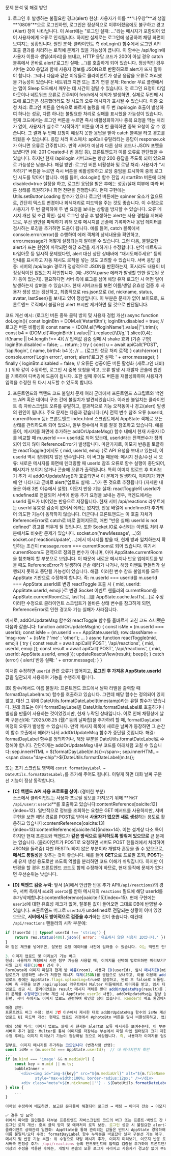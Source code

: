 문제 분석 및 해결 방안
1. 로그인 후 발생하는 불필요한 경고(alert)
현상: 사용자가 이름 **“나우창”**과 생일 **“0809”**으로 로그인하면, 로그인은 정상적으로 이루어졌음에도 불구하고 경고(Alert) 창이 나타납니다. 이 Alert에는 "로그인 실패: ..."라는 메시지가 포함되어 있어 사용자에게 오류로 인식됩니다. 하지만 실제로는 로그인에 성공하여 채팅 화면이 보여지는 상황입니다. 원인 분석: 클라이언트 측 doLogin() 함수에서 로그인 API 호출 결과를 처리하는 로직에 문제가 있을 가능성이 큽니다. 이 함수는 /api/login에 사용자 이름과 생일(4자리)을 보내고, HTTP 응답 코드가 200이 아닐 경우 catch 블록에서 곧바로 alert('로그인 실패: ...')를 호출하게 되어 있습니다. 정상적인 경우 서버는 200 응답과 함께 사용자 정보를 JSON으로 반환하므로 alert가 뜨지 말아야 합니다. 그러나 다음과 같은 이유들로 클라이언트가 성공 응답을 오류로 처리했을 가능성이 있습니다:
네트워크 지연 또는 초기 연결 문제: Render 무료 플랜에서는 앱이 Sleep 모드에서 깨우는 데 시간이 걸릴 수 있습니다. 첫 로그인 요청이 타임아웃이나 네트워크 오류로 간주되어 fetch에서 예외가 발생하면, 실제로 두번째 시도에 로그인은 성공했더라도 첫 시도의 오류 메시지가 표시될 수 있습니다.
이중 요청 처리: 로그인 버튼을 연속으로 빠르게 눌렀을 때 두 번 /api/login 호출이 발생하여 하나는 성공, 다른 하나는 불필요한 처리로 실패를 표시했을 가능성이 있습니다. 현재 코드에서는 로그인 버튼을 누르면 즉시 비활성화하거나 중복 요청을 막는 처리가 없어, 사용자가 실수로 “시작하기” 버튼을 여러 번 클릭하면 중복 요청이 갈 수 있습니다. 그 결과 두 번째 요청이 예상치 못한 응답을 받아 catch 블록을 타고 경고를 띄웠을 수 있습니다.
응답 처리 미스매치: apiCall 유틸리티는 응답이 response.ok가 아니면 오류로 간주합니다. 만약 서버가 예상과 다른 상태 코드나 JSON 포맷을 보냈다면 (예: 201 Created나 빈 응답 등), 프론트엔드가 이를 오류로 판단했을 수 있습니다. 하지만 현재 /api/login 서버코드는 항상 200 응답을 주도록 되어 있으므로 가능성은 낮습니다.
해결 방안:
로그인 버튼 비활성화 및 로딩 처리: 사용자가 “시작하기” 버튼을 누르면 즉시 버튼을 비활성화하고 로딩 중임을 표시하여 중복 로그인 시도를 막아야 합니다. 예를 들어, doLogin() 함수 진입 시 startBtn 버튼에 대해 disabled=true 설정을 하고, 로그인 응답을 받은 후에는 성공/실패 여부에 따라 버튼 상태를 복원하거나 화면 전환을 진행합니다. 현재 구현에는 Utils.setButtonLoading 함수가 있으나 로그인 버튼에는 spinner 요소가 없으므로, 간단히 텍스트 변경이나 회색처리로 피드백을 주는 것도 좋습니다. 이 수정으로 사용자가 두 번 클릭하여 두 번 요청을 보내는 상황을 방지할 수 있습니다.
오류 메시지 개선 및 조건 확인: 실제 로그인 성공 후 발생하는 alert는 사용 경험을 저해하므로, 우선 원인을 파악하기 위해 오류 메시지를 콘솔에 기록하거나 응답 데이터를 검사하는 로깅을 추가하면 도움이 됩니다. 예를 들어, catch 블록에서 console.error(error)를 수행하여 에러 객체의 상세내용을 확인하고, error.message가 어떻게 설정되는지 알아볼 수 있습니다. 그런 다음, 불필요한 alert가 뜨는 원인이 파악되면 해당 조건을 제거하거나 수정합니다. 만약 네트워크 타임아웃 등 일시적 문제였다면, alert 대신 상단 상태바에 “재시도해주세요” 등의 안내를 표시하고 자동 재시도 로직을 넣는 것도 고려할 수 있습니다.
서버 응답 검증: 서버의 /api/login 경로가 정상적으로 JSON을 반환하는지, 혹시라도 내용이 비정상적이진 않았는지 확인합니다. (예: JSON.parse 에러가 발생할 만한 잘못된 문자 등이 없는지). 필요하다면 서버 측에 로그를 심어 해당 유저 로그인 시 어떤 일이 발생하는지 살펴볼 수 있습니다. 현재 서버코드를 보면 이름/생일 유효성 검증 후 사용자 생성 또는 갱신하고, 최종적으로 res.json으로 {id, nickname, status, avatar, lastSeen}을 보내고 있어 정상입니다. 이 부분은 문제가 없어 보이므로, 프론트엔드 로직에서 불필요한 alert 표시만 제거하면 될 것으로 판단됩니다.

코드 개선 예시: (로그인 버튼 중복 클릭 방지 및 사용자 경험 개선)
async function doLogin(){
    const loginBtn = DOM.el('#startBtn');
    loginBtn.disabled = true;  // 로그인 버튼 비활성화
    const name = (DOM.el('#loginName').value||'').trim();
    const b4   = (DOM.el('#loginBirth').value||'').replace(/\D/g,'').slice(0,4);
    if(!name || b4.length !== 4){
        // 입력값 검증 실패 시 shake 효과 (기존 구현)
        loginBtn.disabled = false;
        ...
        return;
    }
    try {
        const u = await apiCall('POST', '/api/login', { name, birth4: b4 });
        // ... (로그인 성공 처리 로직)
    } catch(error) {
        console.error('Login error:', error);
        alert('로그인 실패: ' + error.message);
    } finally {
        loginBtn.disabled = false;  // 오류든 성공이든 버튼 활성화 (재로그인 대비)
    }
}
위와 같이 수정하면, 로그인 시 중복 요청을 막고, 오류 발생 시 개발자 콘솔에 원인을 기록하여 디버깅에 도움이 됩니다. 또한 실패 후에도 버튼을 재활성화하여 사용자가 입력을 수정한 뒤 다시 시도할 수 있도록 합니다.

2. 프론트엔드와 백엔드 코드 불일치 문제
여러 군데에서 프론트엔드 스크립트와 백엔드 API 혹은 데이터 구조 간에 불일치가 발견되었습니다. 이러한 불일치는 클라이언트 측 자바스크립트 오류를 유발하고, 결과적으로 기능 오작동이나 경고(alert) 발생의 원인이 됩니다. 주요 문제는 다음과 같습니다:
[A] 전역 변수 참조 오류 (userId, currentRoom 등):
프론트엔드 index.html 스크립트에서 AppState 객체로 모든 상태를 관리하도록 되어 있으나, 일부 함수에서 이를 잘못 참조하고 있습니다. 예를 들어, 메시지를 화면에 추가하는 addOrUpdateMsg() 함수 내에서 현재 사용자 ID를 비교할 때 m.userId === userId로 되어 있는데, userId라는 전역변수가 정의되어 있지 않아 ReferenceError가 발생합니다. 마찬가지로, 이모지 반응을 토글하는 reactToggle()에서도 { mid, userId, emoji }로 API 요청을 보내고 있는데, 이 userId 역시 정의되지 않은 변수입니다. 이 버그들 때문에:
메시지 전송/수신 시 오류: 새로운 메시지를 화면에 렌더링할 때 userId 참조 오류로 함수 실행이 중단되어, 메시지가 보이지 않거나 콘솔에 오류가 출력됩니다. 특히 이미지 업로드 후 미리보기 추가 시 addOrUpdateMsg()가 호출되면서 이 문제가 발생하여, 이미지가 화면에 안 나타나고 곧바로 alert('업로드 실패: ...')가 뜬 것으로 추정됩니다 (자세한 내용은 아래 3번 이슈에서 설명).
이모지 반응 기능 실패: reactToggle의 userId가 undefined로 전달되어 서버에 반응 추가 요청을 보내는 경우, 백엔드에서는 userId 필드가 비어있는 반응으로 저장됩니다. 현재 서버 /api/reactions 라우트에는 userId 유효성 검증이 없어서 에러는 없지만, 반응 배열에 undefined가 추가되어 의도한 기능이 동작하지 않습니다. 더군다나 프론트엔드는 이 호출 자체가 ReferenceError로 catch로 바로 떨어지므로, 매번 "반응 실패: userId is not defined" 경고를 띄우게 될 것입니다.
또한 Socket.IO로 수신되는 이벤트 처리 부분에서도 비슷한 문제가 있습니다. socket.on('newMessage', ...)와 socket.on('reactionUpdate', ...)에서 메시지를 받을 때, 현재 방과 일치하는지 확인하는 조건이 message.room === currentRoom로 되어 있습니다. 여기서 currentRoom도 전역으로 정의된 변수가 아니며, 아마 AppState.currentRoom을 참조해야 할 부분으로 보입니다. 이 때문에 새로운 메시지나 반응 업데이트를 받을 때도 ReferenceError가 발생하여 콘솔 에러가 나거나, 해당 이벤트 핸들러가 실행되지 못하고 중단될 가능성이 있습니다. 해결: 이러한 변수 참조 불일치를 모두 AppState 기반으로 수정해야 합니다. 즉:
m.userId === userId를 m.userId === AppState.userId로 변경
reactToggle 호출 시 { mid, userId: AppState.userId, emoji }로 변경
Socket 이벤트 핸들러의 currentRoom를 AppState.currentRoom으로, lastTs[...]를 AppState.cache.lastTs[...]로 수정
이러한 수정으로 클라이언트 스크립트가 올바른 상태 변수를 참고하게 되면, ReferenceError로 인한 경고와 기능 실패가 사라집니다.

예시로, addOrUpdateMsg 함수와 reactToggle 함수를 올바르게 고친 코드 스니펫은 다음과 같습니다:
function addOrUpdateMsg(m) {
const isMe = (m.userId === userId);
const isMe = (m.userId === AppState.userId);
row.className = 'msg-row ' + (isMe ? 'me' : 'other');
...
}
async function reactToggle(mid, emoji) {
try {
   const result = await apiCall('POST', '/api/reactions', { mid, userId, emoji });
   const result = await apiCall('POST', '/api/reactions', { mid, userId: AppState.userId, emoji });
    updateReactsView(result);
    beep();
} catch (error) {
    alert('반응 실패: ' + error.message);
}
}

이처럼 수정하면 `userId` 관련 오류가 없어지고, **로그인 후 가져온 AppState.userId** 값을 일관되게 사용하여 기능을 수행하게 됩니다.

[B] 함수/메서드 이름 불일치:
프론트엔드 코드에서 날짜 라벨을 출력할 때 formatDayLabel(m.ts) 함수를 호출하고 있습니다. 그런데 해당 함수는 정의되어 있지 않고, 대신 그 위에 DateUtils.formatDateLabel(timestamp)라는 유틸 함수가 있습니다. 원래 의도는 아마 formatDayLabel을 DateUtils.formatDateLabel로 호출하거나 별칭을 만들어 사용하는 것이었겠지만, 현재 누락된 상태입니다. 이로 인해 채팅창에 날짜 구분선(예: “2025.08.25 (월)” 등의 날짜칩)을 추가하려 할 때, formatDayLabel 미정의 오류가 발생할 수 있습니다. 만약 메시지 목록에 새로운 날짜가 등장하면 그 순간 이 함수 호출에서 에러가 나서 addOrUpdateMsg 함수가 중단될 것입니다. 해결: formatDayLabel 함수를 정의하거나, 해당 부분을 DateUtils.formatDateLabel로 수정해야 합니다. 간단하게는 addOrUpdateMsg 내부 코드를 아래처럼 고칠 수 있습니다:
sep.innerHTML = <span class="day-chip">${formatDayLabel(m.ts)}</span>;
sep.innerHTML = <span class="day-chip">${DateUtils.formatDateLabel(m.ts)}</span>;

또는 초기 스크립트 영역에 `const formatDayLabel = DateUtils.formatDateLabel;`를 추가해 주어도 됩니다. 이렇게 하면 대화 날짜 구분선 기능이 정상 동작합니다.

- **[C] 백엔드 API 사용 프로토콜 상이:** (경미한 부분)  
소스에서 클라이언트는 사용자 프로필 정보를 가져오기 위해 **`POST /api/user/:userId`**를 호출하고 있습니다:contentReference[oaicite:12]{index=12}. 일반적으로 정보를 조회하는 요청은 GET 메서드를 사용하지만, 서버 구현을 보면 해당 경로를 POST로 받아서 **사용자가 없으면 새로 생성**하는 용도로 활용하고 있습니다:contentReference[oaicite:13]{index=13}:contentReference[oaicite:14]{index=14}. 이는 설계상 다소 특이하지만 현재 프론트와 백엔드가 **같은 방식으로 동작하도록 맞춰져 있으므로** 큰 문제는 없습니다. (클라이언트가 POST로 요청하면 서버도 POST 핸들러에서 처리하여 JSON을 돌려줌) 다만 RESTful하지 않은 부분이라 개발자 혼동을 줄 수 있으므로, **메서드 통일성**을 갖추는 것이 좋습니다. 예를 들어 **GET**으로 프로필 조회, **POST**는 새 유저 생성 용도로만 쓰도록 역할을 분리하면 코드 이해가 쉬워집니다. 하지만 이 변경을 할 경우 프론트엔드 코드도 함께 수정해야 하므로, 현재 동작에 문제가 없다면 우선순위는 낮습니다.

- **[D] 백엔드 검증 누락:** 앞서 [A]에서 언급한 반응 추가 API(`/api/reactions`)의 경우, 서버 측에서 `mid`와 `userId`를 받아 메시지의 `reactions` 필드에 해당 userId를 추가/삭제합니다:contentReference[oaicite:15]{index=15}. 현재 구현에는 `userId`에 대한 유효성 체크가 없어, 잘못된 값이 들어오면 그대로 DB에 반영될 수 있습니다. 프론트엔드 버그로 `userId`가 undefined로 전달되는 상황이 이미 있었으므로, **서버에서도 방어적으로 검증을 추가**하는 것이 좋습니다. 예컨대 `/api/reactions` 핸들러의 시작 부분에:
```js
if (!userId || typeof userId !== 'string') {
    return res.status(400).json({ error: '유효하지 않은 사용자 ID입니다.' });
}
와 같은 체크를 넣어두면, 잘못된 요청 데이터를 사전에 걸러줄 수 있습니다. 이는 백엔드 안정성 향상을 위한 권장 수정 사항입니다. 요약하면, 프론트엔드와 백엔드의 데이터/변수 사용 계약을 일치시키는 것이 중요합니다. 위의 [A], [B] 항목을 수정하면 클라이언트 측 오류(alert와 기능 이상)가 대폭 해소될 것입니다. 추가로 [C], [D]에 언급된 부분을 개선하면 코드의 일관성과 견고함이 높아집니다.

3. 이미지 업로드 및 미리보기 기능 버그
현상: 사용자가 채팅에서 사진 첨부 기능을 사용할 때, 이미지를 선택해 업로드하면 미리보기가 제대로 표시되지 않는 문제가 있습니다. 기대 동작은 이미지를 업로드한 후 채팅 메시지 목록에 해당 이미지가 나타나는 것이지만, 현재는 이미지가 보이지 않거나 “업로드 실패” 경고가 뜨는 상황입니다. 이미지 업로드 흐름: 클라이언트 코드를 보면, 파일 선택 <input type="file" id="image"> 요소의 change 이벤트에서 바로 /api/upload 엔드포인트로 파일을 업로드하도록 구현되어 있습니다. 주요 흐름은:
파일 크기 제한(10MB) 검사 후,
FormData에 이미지 파일과 현재 방 이름(room), 사용자 ID(userId), 임시 메시지ID(mid)를 담아 POST 요청,
업로드가 성공하면 서버가 저장한 메시지 객체(JSON)를 응답으로 보내주고, 이를 이용해 addOrUpdateMsg(result)를 호출하여 채팅에 새로운 메시지(이미지 버블)를 추가,
업로드 중에는 AppState.flags.uploading=true로 설정하고, 완료 후 false로 되돌림. 업로드 버튼도 중간에 비활성화하여 연속 업로드 방지.
서버 측 구현을 보면 /api/upload 라우트에서 Multer 미들웨어로 이미지를 받고, 임시 디렉토리에 파일을 저장한 뒤, Message 컬렉션에 새로운 메시지를 kind:"image" 타입으로 기록합니다. 그리고 저장된 메시지 객체를 응답하며, Socket.IO를 통해 같은 방의 다른 클라이언트에게도 newMessage 이벤트로 전송합니다. 응답 JSON에는 이미지 파일 경로(mediaUrl), MIME 타입, 파일명 등이 포함됩니다. 문제 분석: 프론트엔드에서 업로드 후 미리보기가 안 나오는 원인은 2번에서 지적한 프론트엔드 버그와 직결됩니다. 구체적으로:
업로드 성공 시, 클라이언트는 result 메시지 객체를 받아 addOrUpdateMsg(result)를 호출합니다. 그러나 현재 addOrUpdateMsg 함수 내부의 userId 참조 오류로 인해 함수가 도중에 예외를 던집니다. 이 예외는 업로드 함수의 catch에서 포착되어 **alert('업로드 실패: ...')**를 띄우고 끝나기 때문에, 실제로는 업로드가 성공하고도 클라이언트에서 실패로 처리되고 있었습니다. 결과적으로 이미지 미리보기(<img> 태그 추가)가 이루어지지 않았던 것입니다.
위 문제를 수정하면(isMe 계산 시 AppState.userId 사용), addOrUpdateMsg는 정상 실행되어 이미지가 채팅창에 추가됩니다. 추가된 이미지 메시지는 <img src="/uploads/파일이름" ...> 형태로 DOM에 삽입되며, 브라우저가 즉시 이미지를 로드하여 표시하게 됩니다. 만약 이미지 로드에 실패할 경우를 대비해 onerror 핸들러로 “이미지 열기” 링크를 대신 보여주는 처리도 구현되어 있습니다. 따라서 코드 상으로는 버그만 고치면 곧바로 이미지 미리보기가 동작할 것으로 기대됩니다.
한편, 서버 측에서도 이미지 업로드 관련하여 확인할 점이 있습니다. Render의 배포 환경에서는 업로드 디렉토리로 /tmp/uploads를 사용하고 있고, static 파일 서빙도 /uploads 경로로 설정되어 있습니다. 이 설정은 올바르며, 업로드 후 응답에 담기는 mediaUrl 경로도 /uploads/파일명으로 잘 넘어옵니다. 다만 Render의 /tmp 디렉토리는 인스턴스가 재시작될 때 사라지는 임시 저장소이므로, 업로드한 이미지가 영구 보존되진 않습니다. 사용자가 페이지를 새로고침하거나 일정 시간 지나 서버가 재시작되면 이전에 올린 이미지 경로가 유효하지 않게 될 수 있음을 염두에 두어야 합니다. (이 부분은 설계상 결정 사항으로, 중요 데이터라면 Cloud storage를 사용하는 방안을 고려해야 합니다. 하지만 테스트/일시적 용도라면 현재대로도 무방합니다.)

해결 방안:
프론트엔드 버그 수정: 앞서 2번 이슈에서 제시한 대로 addOrUpdateMsg 함수의 isMe 계산 부분을 고치는 것이 최우선입니다. 이를 수정한 후에는 실제로 업로드 성공 시 이미지 <img> 요소가 채팅창에 추가되어 미리보기가 정상 동작할 것입니다. 또한 reactToggle의 userId 오류를 고쳐두면, 이미지에 대한 이모지 반응을 추가할 때도 오류 없이 처리됩니다 (예: 업로드된 사진에 “👍” 반응 추가 등).
업로드 UI 피드백 개선: 현재도 업로드 과정에서 #photoBtn 버튼을 일시 비활성화하고, 업로드 완료 후 다시 활성화하는 처리가 되어 있습니다. 사용자에게 용량 초과 시 경고(alert('10MB 이하만 업로드 가능합니다.'))도 제공하고 있어 기본적인 UX는 갖춰졌습니다. 추가로 개선한다면, 업로드 진행 중에 스피너 애니메이션을 버튼에 표시하거나, 업로드 완료 후 텍스트 입력창을 비우는 작업(현재 메시지 전송의 경우만 구현됨)을 해도 좋겠습니다. 이미지 업로드 후에는 DOM.el('#image').value = ''로 파일 선택을 리셋하고 있으므로 연속 업로드에도 문제 없습니다.

예외 상황 처리: 이미지 업로드 실패 시 현재는 alert로 오류 메시지를 보여주는데, 이 부분도 사용자 친화적으로 바꿀 수 있습니다. 예를 들어 네트워크 단절이나 서버 오류로 업로드 실패한 경우, alert 대신 채팅창에 시스템 메시지 형태로 “이미지 전송 실패. 다시 시도해주세요.”라는 안내를 띄우는 방법도 있습니다. 그러나 우선순위는 낮으며, 핵심은 업로드 실패의 주된 원인이 되었던 앞선 버그를 잡는 것입니다.
서버측 추가 검증: Multer를 통해 이미지를 저장하는 부분에서 파일 타입 필터링과 크기 제한이 잘 되어 있습니다. 혹시 모를 오류에 대비해, /api/upload 핸들러에도 파일이나 필수 필드(room, userId) 존재 여부를 검증하는 것이 좋습니다. 현재 코드에서도 !req.file이면 400 오류를 보내고 있고, 방 이름 room이 유효한지 체크하고 있습니다. userId에 대해서는 별도 검증이 없으나, 이후 메시지 저장 시 User.findOne({id: userId})를 호출하므로 잘못된 ID면 메시지에 nickname이 “User-undefined” 형태로 저장될 수 있습니다. 이 부분도 앞서 말한 대로 프론트 버그 수정으로 자연히 해결되지만, 안정성을 높이려면 백엔드에서도 if (!isValidUserId(userId)) return res.status(400)...; 검증을 추가해주는 것이 안전합니다.
수정 후에는 이미지 미리보기 기능이 정상화될 것으로 예상됩니다. 즉, 사용자가 이미지를 업로드하면 곧바로 채팅 창에 썸네일이 나타나고, 다른 사용자들도 Socket.IO 실시간 메시지를 통해 그 이미지를 볼 수 있게 됩니다. 아래는 수정된 addOrUpdateMsg의 

일부로, 이미지 메시지를 추가하는 코드입니다 (변경사항 반영):
const isMe = (m.userId === AppState.userId);  // 내 메시지인지 확인
...
if (m.kind === 'image' && m.mediaUrl) {
    const key = m.mid || m.ts;
    bubbleInner = 
      `<div><img id="img-${key}" src="${m.mediaUrl}" alt="${m.fileName||'image'}" 
             style="max-width:100%; border-radius:12px;" /></div>
       <div class="meta">${m.nickname||''} · ${DateUtils.formatDateLabel(m.ts)}</div>`;
} else {
    ...
}

이처럼 수정하여 배포하면, 보고된 문제들이 해결되어 로그인 → 채팅 → 이미지 전송 → 이모지 반응까지 일련의 기능이 모두 의도한 대로 동작할 것입니다.

✅ 결론 및 요약
위에서 파악한 원인들은 대부분 프론트엔드 자바스크립트 코드의 버그 또는 프론트-백엔드 간 데이터 처리 불일치에서 기인했습니다. 구체적인 개선 사항을 정리하면 다음과 같습니다:
로그인 로직 개선: 중복 클릭 방지 및 에러처리 로직 보완. 로그인 성공 시 불필요한 alert가 뜨지 않도록 하고, 실제 오류 원인은 콘솔 등에 기록하여 추후 디버깅에 활용.
클라이언트 상태관리 일원화: AppState를 통해 관리되는 값들은 반드시 AppState 경유하여 참조하도록 코드 정리. (userId, currentRoom 등 전역 변수 혼용 제거)
이름 불일치/오타 수정: formatDayLabel 함수 누락분을 바로잡아 날짜 구분선 기능 복구.
메시지 및 반응 기능 복원: 위 수정으로 채팅 메시지 추가, 이미지 미리보기, 이모지 반응 토글 등 핵심 기능의 버그가 해결됨. 특히 이미지 업로드 후 미리보기 이미지가 대화에 표시되고, 반응 버튼 클릭 시 더 이상 에러 alert 없이 정상 동작할 것입니다.
서버측 안정성 추가: /api/reactions 등의 엔드포인트에 입력값 검증을 추가하여 프론트엔드 오류가 있더라도 서버 오동작을 방지하도록 개선.
이상의 수정을 적용한 후에는, 개발자 콘솔의 오류 로그가 사라지고 사용자가 경고창 없이 부드럽게 앱을 이용할 수 있을 것입니다. 각 기능을 수동 테스트하며 (로그인 → 메시지 전송 → 이미지 업로드 → 탭 전환(주중/주말 등) → 이모지 반응 → 로그아웃) 문제가 재발생하지 않는지 확인하시기 바랍니다. 수정 사항이 프론트/백엔드 양쪽 코드에 걸쳐 있으므로 배포 시 둘 다 최신 버전으로 반영되어야 함을 유의해주세요. 모든 문제가 해결되면 Eastalk 웹 애플리케이션은 의도된 대로 안정적으로 동작할 것입니다.